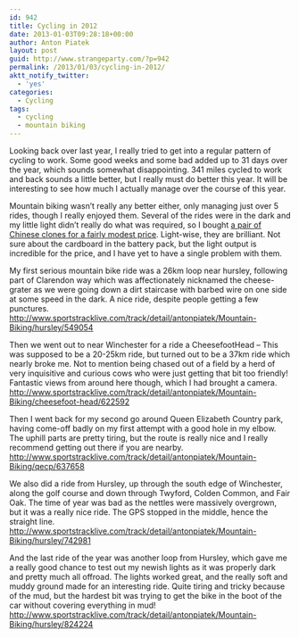 ```yaml
---
id: 942
title: Cycling in 2012
date: 2013-01-03T09:28:18+00:00
author: Anton Piatek
layout: post
guid: http://www.strangeparty.com/?p=942
permalink: /2013/01/03/cycling-in-2012/
aktt_notify_twitter:
  - 'yes'
categories:
  - Cycling
tags:
  - cycling
  - mountain biking
---
```

Looking back over last year, I really tried to get into a regular pattern of cycling to work. Some good weeks and some bad added up to 31 days over the year, which sounds somewhat disappointing. 341 miles cycled to work and back sounds a little better, but I really must do better this year. It will be interesting to see how much I actually manage over the course of this year.

Mountain biking wasn&#8217;t really any better either, only managing just over 5 rides, though I really enjoyed them. Several of the rides were in the dark and my little light didn&#8217;t really do what was required, so I bought [a pair of Chinese clones for a fairly modest price](http://dx.com/p/p7-water-resistant-ssc-p7-3-mode-1200-lumen-white-led-bike-light-with-battery-pack-set-82734). Light-wise, they are brilliant. Not sure about the cardboard in the battery pack, but the light output is incredible for the price, and I have yet to have a single problem with them.

My first serious mountain bike ride was a 26km loop near hursley, following part of Clarendon way which was affectionately nicknamed the cheese-grater as we were going down a dirt staircase with barbed wire on one side at some speed in the dark. A nice ride, despite people getting a few punctures.  
<http://www.sportstracklive.com/track/detail/antonpiatek/Mountain-Biking/hursley/549054>

Then we went out to near Winchester for a ride a CheesefootHead &#8211; This was supposed to be a 20-25km ride, but turned out to be a 37km ride which nearly broke me. Not to mention being chased out of a field by a herd of very inquisitive and curious cows who were just getting that bit too friendly! Fantastic views from around here though, which I had brought a camera.  
<http://www.sportstracklive.com/track/detail/antonpiatek/Mountain-Biking/cheesefoot-head/622592>

Then I went back for my second go around Queen Elizabeth Country park, having come-off badly on my first attempt with a good hole in my elbow. The uphill parts are pretty tiring, but the route is really nice and I really recommend getting out there if you are nearby.  
<http://www.sportstracklive.com/track/detail/antonpiatek/Mountain-Biking/qecp/637658>

We also did a ride from Hursley, up through the south edge of Winchester, along the golf course and down through Twyford, Colden Common, and Fair Oak. The time of year was bad as the nettles were massively overgrown, but it was a really nice ride. The GPS stopped in the middle, hence the straight line.  
<http://www.sportstracklive.com/track/detail/antonpiatek/Mountain-Biking/hursley/742981>

And the last ride of the year was another loop from Hursley, which gave me a really good chance to test out my newish lights as it was properly dark and pretty much all offroad. The lights worked great, and the really soft and muddy ground made for an interesting ride. Quite tiring and tricky because of the mud, but the hardest bit was trying to get the bike in the boot of the car without covering everything in mud!  
<http://www.sportstracklive.com/track/detail/antonpiatek/Mountain-Biking/hursley/824224>